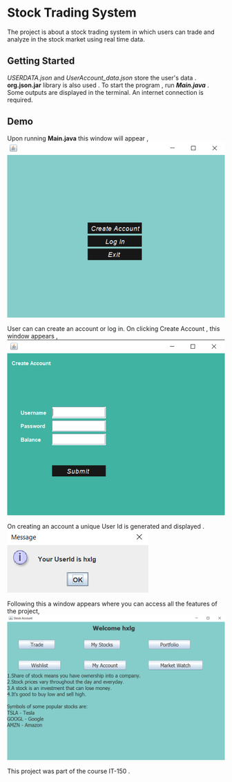 # Stock Trading System
The project is about a stock trading system in which users can trade and analyze in the stock market using real time data. 

## Getting Started
*USERDATA.json* and *UserAccount_data.json* store the user's data . **org.json.jar** library is also used .  To start the program , run ***Main.java*** . Some outputs are displayed in the  terminal. An internet connection is required.

## Demo
Upon running **Main.java** this window will appear , 
![First page](https://github.com/vinayakj02/IT-150-Project-Stock-Trading-System/blob/main/imgs/firstpage.PNG)

User can can create an account or log in. On clicking Create Account , this window appears , ![Create Account ](https://github.com/vinayakj02/IT-150-Project-Stock-Trading-System/blob/main/imgs/createaccount.PNG)

On creating an account a unique User Id is generated and displayed . ![User ID](https://github.com/vinayakj02/IT-150-Project-Stock-Trading-System/blob/main/imgs/userid.PNG)

Following this a window appears where you can access all the features of the project,
![enter image description here](https://github.com/vinayakj02/IT-150-Project-Stock-Trading-System/blob/main/imgs/welcomepage.PNG)

This project was part of the course IT-150 . 
